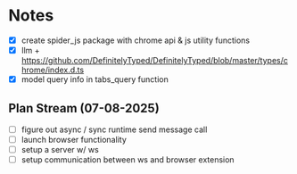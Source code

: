 # Notes

- [x] create spider_js package with chrome api & js utility functions
- [x] llm + https://github.com/DefinitelyTyped/DefinitelyTyped/blob/master/types/chrome/index.d.ts
- [x] model query info in tabs_query function

## Plan Stream (07-08-2025)

- [ ] figure out async / sync runtime send message call
- [ ] launch browser functionality
- [ ] setup a server w/ ws
- [ ] setup communication between ws and browser extension
